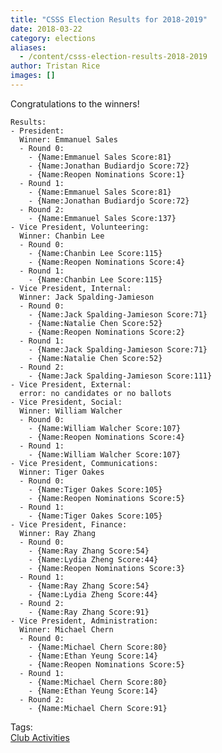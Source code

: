 ```yaml
---
title: "CSSS Election Results for 2018-2019"
date: 2018-03-22
category: elections
aliases:
  - /content/csss-election-results-2018-2019
author: Tristan Rice
images: []
---
```


<div class="field field-name-body field-type-text-with-summary field-label-hidden"><div class="field-items"><div class="field-item even"><p>Congratulations to the winners!</p>

<pre><code>Results:
- President:
  Winner: Emmanuel Sales
  - Round 0:
    - {Name:Emmanuel Sales Score:81}
    - {Name:Jonathan Budiardjo Score:72}
    - {Name:Reopen Nominations Score:1}
  - Round 1:
    - {Name:Emmanuel Sales Score:81}
    - {Name:Jonathan Budiardjo Score:72}
  - Round 2:
    - {Name:Emmanuel Sales Score:137}
- Vice President, Volunteering:
  Winner: Chanbin Lee
  - Round 0:
    - {Name:Chanbin Lee Score:115}
    - {Name:Reopen Nominations Score:4}
  - Round 1:
    - {Name:Chanbin Lee Score:115}
- Vice President, Internal:
  Winner: Jack Spalding-Jamieson
  - Round 0:
    - {Name:Jack Spalding-Jamieson Score:71}
    - {Name:Natalie Chen Score:52}
    - {Name:Reopen Nominations Score:2}
  - Round 1:
    - {Name:Jack Spalding-Jamieson Score:71}
    - {Name:Natalie Chen Score:52}
  - Round 2:
    - {Name:Jack Spalding-Jamieson Score:111}
- Vice President, External:
  error: no candidates or no ballots
- Vice President, Social:
  Winner: William Walcher
  - Round 0:
    - {Name:William Walcher Score:107}
    - {Name:Reopen Nominations Score:4}
  - Round 1:
    - {Name:William Walcher Score:107}
- Vice President, Communications:
  Winner: Tiger Oakes
  - Round 0:
    - {Name:Tiger Oakes Score:105}
    - {Name:Reopen Nominations Score:5}
  - Round 1:
    - {Name:Tiger Oakes Score:105}
- Vice President, Finance:
  Winner: Ray Zhang
  - Round 0:
    - {Name:Ray Zhang Score:54}
    - {Name:Lydia Zheng Score:44}
    - {Name:Reopen Nominations Score:3}
  - Round 1:
    - {Name:Ray Zhang Score:54}
    - {Name:Lydia Zheng Score:44}
  - Round 2:
    - {Name:Ray Zhang Score:91}
- Vice President, Administration:
  Winner: Michael Chern
  - Round 0:
    - {Name:Michael Chern Score:80}
    - {Name:Ethan Yeung Score:14}
    - {Name:Reopen Nominations Score:5}
  - Round 1:
    - {Name:Michael Chern Score:80}
    - {Name:Ethan Yeung Score:14}
  - Round 2:
    - {Name:Michael Chern Score:91}
</code></pre>
</div></div></div>    <footer>
    <div class="field field-name-field-tags field-type-taxonomy-term-reference field-label-above"><div class="field-label">Tags:&#xA0;</div><div class="field-items"><div class="field-item even"><a href="/club">Club Activities</a></div></div></div>      </footer>
